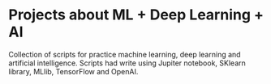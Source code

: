 # Projects about ML + Deep Learning + AI

Collection of scripts for practice machine learning, deep learning and artificial intelligence. Scripts had write using Jupiter notebook, SKlearn library, MLlib, TensorFlow and OpenAI.
